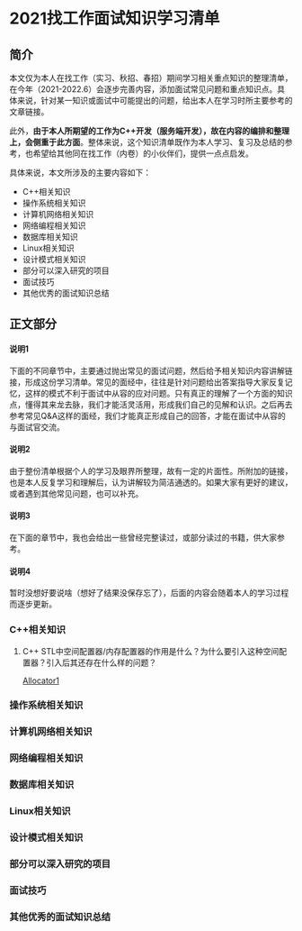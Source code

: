 # 2021找工作面试知识学习清单
## 简介
本文仅为本人在找工作（实习、秋招、春招）期间学习相关重点知识的整理清单，在今年（2021-2022.6）会逐步完善内容，添加面试常见问题和重点知识点。具体来说，针对某一知识或面试中可能提出的问题，给出本人在学习时所主要参考的文章链接。

此外，**由于本人所期望的工作为C++开发（服务端开发），故在内容的编排和整理上，会侧重于此方面**。整体来说，这个知识清单既作为本人学习、复习及总结的参考，也希望给其他同在找工作（内卷）的小伙伴们，提供一点点启发。

具体来说，本文所涉及的主要内容如下：
* C++相关知识
* 操作系统相关知识
* 计算机网络相关知识
* 网络编程相关知识
* 数据库相关知识
* Linux相关知识
* 设计模式相关知识
* 部分可以深入研究的项目
* 面试技巧
* 其他优秀的面试知识总结

## 正文部分
#### 说明1
下面的不同章节中，主要通过抛出常见的面试问题，然后给予相关知识内容讲解链接，形成这份学习清单。常见的面经中，往往是针对问题给出答案指导大家反复记忆，这样的模式不利于面试中从容的应对问题。只有真正的理解了一个方面的知识点，懂得其来龙去脉，我们才能活灵活用，形成我们自己的见解和认识。之后再去参考常见Q&A这样的面经，我们才能真正形成自己的回答，才能在面试中从容的与面试官交流。
#### 说明2
由于整份清单根据个人的学习及眼界所整理，故有一定的片面性。所附加的链接，也是本人反复学习和理解后，认为讲解较为简洁通透的。如果大家有更好的建议，或者遇到其他常见问题，也可以补充。
#### 说明3
在下面的章节中，我也会给出一些曾经完整读过，或部分读过的书籍，供大家参考。
#### 说明4
暂时没想好要说啥（想好了结果没保存忘了），后面的内容会随着本人的学习过程而逐步更新。
### C++相关知识
1. C++ STL中空间配置器/内存配置器的作用是什么？为什么要引入这种空间配置器？引入后其还存在什么样的问题？

   [Allocator1](https://www.cnblogs.com/xietianjiao/p/12344339.html "Go!") 
### 操作系统相关知识
### 计算机网络相关知识
### 网络编程相关知识
### 数据库相关知识
### Linux相关知识
### 设计模式相关知识
### 部分可以深入研究的项目
### 面试技巧
### 其他优秀的面试知识总结

